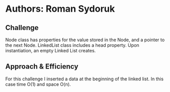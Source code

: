 # Authors: Roman Sydoruk

## Challenge
Node class has properties for the value stored in the Node, and a pointer to the next Node. LinkedList class includes a head property. Upon instantiation, an empty Linked List creates.

## Approach & Efficiency
For this challenge I inserted a data at the beginning of the linked list. In this case time O(1) and space O(n).
